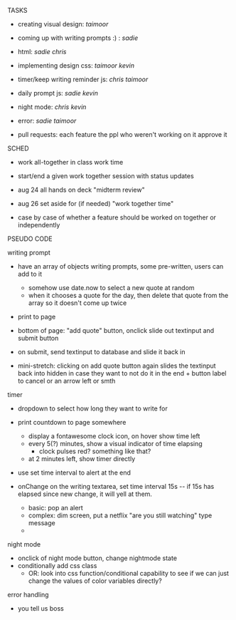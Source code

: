 TASKS

-   creating visual design: _taimoor_
-   coming up with writing prompts :) : _sadie_

-   html: _sadie chris_
-   implementing design css: _taimoor kevin_

-   timer/keep writing reminder js: _chris taimoor_

-   daily prompt js: _sadie kevin_

-   night mode: _chris kevin_

-   error: _sadie taimoor_

-   pull requests: each feature the ppl who weren't working on it approve it

SCHED

-   work all-together in class work time
-   start/end a given work together session with status updates

-   aug 24 all hands on deck "midterm review"
-   aug 26 set aside for (if needed) "work together time"
-   case by case of whether a feature should be worked on together or independently

PSEUDO CODE

writing prompt

-   have an array of objects writing prompts, some pre-written, users can add to it
    -   somehow use date.now to select a new quote at random
    -   when it chooses a quote for the day, then delete that quote from the array so it doesn't come up twice
-   print to page

-   bottom of page: "add quote" button, onclick slide out textinput and submit button
-   on submit, send textinput to database and slide it back in
-   mini-stretch: clicking on add quote button again slides the textinput back into hidden in case they want to not do it in the end + button label to cancel or an arrow left or smth

timer

-   dropdown to select how long they want to write for
-   print countdown to page somewhere

    -   display a fontawesome clock icon, on hover show time left
    -   every 5(?) minutes, show a visual indicator of time elapsing
        -   clock pulses red? something like that?
    -   at 2 minutes left, show timer directly

-   use set time interval to alert at the end
-   onChange on the writing textarea, set time interval 15s -- if 15s has elapsed since new change, it will yell at them.
    -   basic: pop an alert
    -   complex: dim screen, put a netflix "are you still watching" type message
    -

night mode

-   onclick of night mode button, change nightmode state
-   conditionally add css class
    -   OR: look into css function/conditional capability to see if we can just change the values of color variables directly?

error handling

-   you tell us boss
